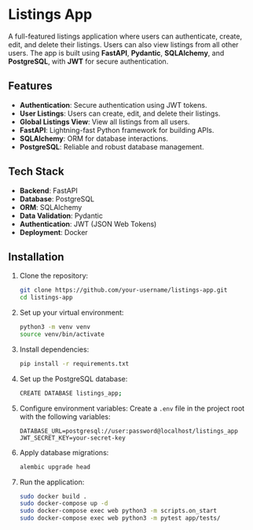 # Listings App

A full-featured listings application where users can authenticate, create, edit, and delete their listings. Users can also view listings from all other users. The app is built using **FastAPI**, **Pydantic**, **SQLAlchemy**, and **PostgreSQL**, with **JWT** for secure authentication.

## Features

- **Authentication**: Secure authentication using JWT tokens.
- **User Listings**: Users can create, edit, and delete their listings.
- **Global Listings View**: View all listings from all users.
- **FastAPI**: Lightning-fast Python framework for building APIs.
- **SQLAlchemy**: ORM for database interactions.
- **PostgreSQL**: Reliable and robust database management.

## Tech Stack

- **Backend**: FastAPI
- **Database**: PostgreSQL
- **ORM**: SQLAlchemy
- **Data Validation**: Pydantic
- **Authentication**: JWT (JSON Web Tokens)
- **Deployment**: Docker

## Installation

1. Clone the repository:
    ```bash
    git clone https://github.com/your-username/listings-app.git
    cd listings-app
    ```

2. Set up your virtual environment:
    ```bash
    python3 -m venv venv
    source venv/bin/activate
    ```

3. Install dependencies:
    ```bash
    pip install -r requirements.txt
    ```

4. Set up the PostgreSQL database:
    ```bash
    CREATE DATABASE listings_app;
    ```

5. Configure environment variables:
    Create a `.env` file in the project root with the following variables:
    ```env
    DATABASE_URL=postgresql://user:password@localhost/listings_app
    JWT_SECRET_KEY=your-secret-key
    ```

6. Apply database migrations:
    ```bash
    alembic upgrade head
    ```

7. Run the application:
    ```bash
    sudo docker build .
    sudo docker-compose up -d
    sudo docker-compose exec web python3 -m scripts.on_start
    sudo docker-compose exec web python3 -m pytest app/tests/
    ```


